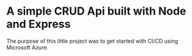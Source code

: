 # A simple CRUD Api built with Node and Express

The purpose of this little project was to get started with CI/CD using Microsoft Azure.
